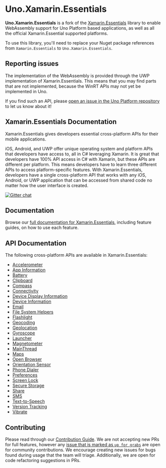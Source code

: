 # Uno.Xamarin.Essentials

**Uno.Xamarin.Essentials** is a fork of the [Xamarin.Essentials](https://github.com/xamarin/Essentials) library to enable WebAssembly support for Uno Platform based applications, as well as all the official Xamarin.Essential supported platforms.

To use this library, you'll need to replace your Nuget package references from `Xamarin.Essentials` to `Uno.Xamarin.Essentials`.

## Reporting issues

The implementation of the WebAssembly is provided through the UWP implementation of Xamarin.Essentials. This means that you may find parts that are not implemented, because the WinRT APIs may not yet be implemented in Uno.

If you find such an API, please [open an issue in the Uno Platform repository](https://github.com/unoplatform/uno/issues/new/choose) to let us know about it!

## Xamarin.Essentials Documentation

Xamarin.Essentials gives developers essential cross-platform APIs for their mobile applications. 

iOS, Android, and UWP offer unique operating system and platform APIs that developers have access to, all in C# leveraging Xamarin. It is great that developers have 100% API access in C# with Xamarin, but these APIs are different per platform. This means developers have to learn three different APIs to access platform-specific features. With Xamarin.Essentials, developers have a single cross-platform API that works with any iOS, Android, or UWP application that can be accessed from shared code no matter how the user interface is created.

[![Gitter chat](https://badges.gitter.im/gitterHQ/gitter.png)](https://gitter.im/xamarin/Essentials)

## Documentation

Browse our [full documentation for Xamarin.Essentials](https://docs.microsoft.com/xamarin/essentials), including feature guides, on how to use each feature.

## API Documentation

The following cross-platform APIs are available in Xamarin.Essentials:

* [Accelerometer](https://docs.microsoft.com/xamarin/essentials/accelerometer)
* [App Information](https://docs.microsoft.com/xamarin/essentials/app-information)
* [Battery](https://docs.microsoft.com/xamarin/essentials/battery)
* [Clipboard](https://docs.microsoft.com/xamarin/essentials/clipboard)
* [Compass](https://docs.microsoft.com/xamarin/essentials/compass)
* [Connectivity](https://docs.microsoft.com/xamarin/essentials/connectivity)
* [Device Display Information](https://docs.microsoft.com/en-us/xamarin/essentials/device-display)
* [Device Information](https://docs.microsoft.com/xamarin/essentials/device-information)
* [Email](https://docs.microsoft.com/xamarin/essentials/email)
* [File System Helpers](https://docs.microsoft.com/xamarin/essentials/file-system-helpers)
* [Flashlight](https://docs.microsoft.com/xamarin/essentials/flashlight)
* [Geocoding](https://docs.microsoft.com/xamarin/essentials/geocoding)
* [Geolocation](https://docs.microsoft.com/xamarin/essentials/geolocation)
* [Gyroscope](https://docs.microsoft.com/xamarin/essentials/gyroscope)
* [Launcher](https://docs.microsoft.com/xamarin/essentials/launcher)
* [Magnetometer](https://docs.microsoft.com/xamarin/essentials/magnetometer)
* [MainThread](https://docs.microsoft.com/xamarin/essentials/main-thread)
* [Maps](https://docs.microsoft.com/xamarin/essentials/maps)
* [Open Browser](https://docs.microsoft.com/xamarin/essentials/open-browser)
* [Orientation Sensor](https://docs.microsoft.com/en-us/xamarin/essentials/orientation-sensor)
* [Phone Dialer](https://docs.microsoft.com/xamarin/essentials/phone-dialer)
* [Preferences](https://docs.microsoft.com/xamarin/essentials/preferences)
* [Screen Lock](https://docs.microsoft.com/xamarin/essentials/screen-lock)
* [Secure Storage](https://docs.microsoft.com/xamarin/essentials/secure-storage)
* [Share](https://docs.microsoft.com/xamarin/essentials/share)
* [SMS](https://docs.microsoft.com/xamarin/essentials/sms)
* [Text-to-Speech](https://docs.microsoft.com/xamarin/essentials/text-to-speech)
* [Version Tracking](https://docs.microsoft.com/xamarin/essentials/version-tracking)
* [Vibrate](https://docs.microsoft.com/xamarin/essentials/vibrate)

## Contributing

Please read through our [Contribution Guide](CONTRIBUTING.md). We are not accepting new PRs for full features, however any [issue that is marked as `up for grabs`](https://github.com/xamarin/Essentials/issues?q=is%3Aissue+is%3Aopen+label%3A%22up+for+grabs%22) are open for community contributions. We encourage creating new issues for bugs found during usage that the team will triage. Additionally, we are open for code refactoring suggestions in PRs.